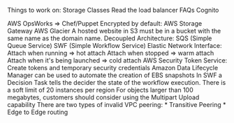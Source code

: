 Things to work on:
    Storage Classes
    Read the load balancer FAQs
    Cognito

AWS OpsWorks => Chef/Puppet
Encrypted by default:
    AWS Storage Gateway
    AWS Glacier
A hosted website in S3 must be in a bucket with the same name as the domain name.
Decoupled Architecture:
    SQS (Simple Queue Service)
    SWF (Simple Workflow Service)
Elastic Network Interface:
    Attach when running => hot attach
    Attach when stopped => warm attach
    Attach when it's being launched => cold attach
AWS Security Token Service:
    Create tokens and temporary security credentials
Amazon Data Lifecycle Manager can be used to automate the creation of EBS snapshots
In SWF a Decision Task tells the decider the state of the workflow execution.
There is a soft limit of 20 instances per region
For objects larger than 100 megabytes, customers should consider using the Multipart Upload capability
There are two types of invalid VPC peering:
    * Transitive Peering
    * Edge to Edge routing 

